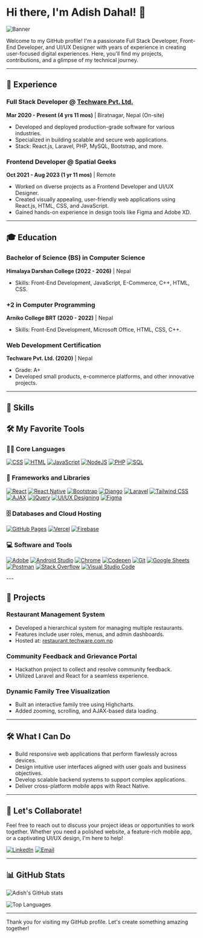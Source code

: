 # Hi there, I'm Adish Dahal! 👋

![Banner](https://media.licdn.com/dms/image/v2/D4D16AQGh5A3uZpDcUg/profile-displaybackgroundimage-shrink_350_1400/profile-displaybackgroundimage-shrink_350_1400/0/1690302202721?e=1741824000&v=beta&t=_E1F0XfTZ3ho1LmsCz-_RiUSeTKBuvozMUBIAvhdnpY)

Welcome to my GitHub profile! I'm a passionate Full Stack Developer, Front-End Developer, and UI/UX Designer with years of experience in creating user-focused digital experiences. Here, you'll find my projects, contributions, and a glimpse of my technical journey.

---

## 💼 Experience

### Full Stack Developer @ [Techware Pvt. Ltd.](https://techware.com.np)  
**Mar 2020 - Present (4 yrs 11 mos)** | Biratnagar, Nepal (On-site)  
- Developed and deployed production-grade software for various industries.
- Specialized in building scalable and secure web applications.
- Stack: React.js, Laravel, PHP, MySQL, Bootstrap, and more.

### Frontend Developer @ Spatial Geeks  
**Oct 2021 - Aug 2023 (1 yr 11 mos)** | Remote  
- Worked on diverse projects as a Frontend Developer and UI/UX Designer.
- Created visually appealing, user-friendly web applications using React.js, HTML, CSS, and JavaScript.
- Gained hands-on experience in design tools like Figma and Adobe XD.

---

## 🎓 Education

### Bachelor of Science (BS) in Computer Science  
**Himalaya Darshan College (2022 - 2026)** | Nepal  
- Skills: Front-End Development, JavaScript, E-Commerce, C++, HTML, CSS.

### +2 in Computer Programming  
**Arniko College BRT (2020 - 2022)** | Nepal  
- Skills: Front-End Development, Microsoft Office, HTML, CSS, C++.

### Web Development Certification  
**Techware Pvt. Ltd. (2020)** | Nepal  
- Grade: A+
- Developed small products, e-commerce platforms, and other innovative projects.

---

## 🎨 Skills
## 🛠️ My Favorite Tools

### 👨‍💻 Core Languages

<p>
    <a href="https://github.com/search?q=user%3ADenverCoder1+is%3Arepo+language%3Acss"><img alt="CSS" src="https://img.shields.io/badge/CSS%20-%231572B6.svg?logo=css3&logoColor=white"></a>
    <a href="https://github.com/search?q=user%3ADenverCoder1+is%3Arepo+language%3Ahtml"><img alt="HTML" src="https://img.shields.io/badge/HTML%20-%23E34F26.svg?logo=html5&logoColor=white"></a>
    <a href="https://github.com/search?q=user%3ADenverCoder1+is%3Arepo+language%3Ajavascript"><img alt="JavaScript" src="https://img.shields.io/badge/JavaScript%20-%23F7DF1E.svg?logo=javascript&logoColor=black"></a>
    <a href="https://github.com/search?q=user%3ADenverCoder1+is%3Arepo+language%3Ajavascript"><img alt="NodeJS" src="https://img.shields.io/badge/Node.js%20-%2343853D.svg?logo=node.js&logoColor=white"></a>
    <a href="https://github.com/search?q=user%3ADenverCoder1+is%3Arepo+language%3Aphp"><img alt="PHP" src="https://img.shields.io/badge/PHP-%23777BB4.svg?logo=php&logoColor=white"></a>
    <a href="https://github.com/search?q=user%3ADenverCoder1+is%3Arepo+language%3Asql"><img alt="SQL" src="https://img.shields.io/badge/SQL%20-%23025E8C.svg?logo=amazon-dynamodb&logoColor=white"></a>
</p>

### 🧰 Frameworks and Libraries

<p>
    <a href="#"><img alt="React" src="https://img.shields.io/badge/React-20232A?style=for-the-badge&logo=react&logoColor=61DAFB"></a>
    <a href="#"><img alt="React Native" src="https://img.shields.io/badge/React_Native-20232A?style=for-the-badge&logo=react&logoColor=61DAFB"></a>
    <a href="#"><img alt="Bootstrap" src="https://img.shields.io/badge/Bootstrap-563D7C?style=for-the-badge&logo=bootstrap&logoColor=white"></a>
    <a href="#"><img alt="Django" src="https://img.shields.io/badge/Django-092E20?style=for-the-badge&logo=django&logoColor=white"></a>
    <a href="#"><img alt="Laravel" src="https://img.shields.io/badge/Laravel-%23FF2D20.svg?style=for-the-badge&logo=laravel&logoColor=white"></a>
    <a href="#"><img alt="Tailwind CSS" src="https://img.shields.io/badge/Tailwind_CSS-06B6D4?style=for-the-badge&logo=tailwindcss&logoColor=white"></a>
    <a href="#"><img alt="AJAX" src="https://img.shields.io/badge/AJAX-%2343853D?style=for-the-badge&logo=javascript&logoColor=white"></a>
    <a href="#"><img alt="jQuery" src="https://img.shields.io/badge/jQuery-0769AD?style=for-the-badge&logo=jquery&logoColor=white"></a>
    <a href="#"><img alt="UI/UX Designing" src="https://img.shields.io/badge/UI/UX-Designing-009688?style=for-the-badge&logo=adobe-xd&logoColor=white"></a>
    <a href="#"><img alt="Figma" src="https://img.shields.io/badge/Figma-F24E1E?style=for-the-badge&logo=figma&logoColor=white"></a>
</p>

### 🗄️ Databases and Cloud Hosting

<p>
    <a href="#"><img alt="GitHub Pages" src="https://img.shields.io/badge/GitHub%20Pages-%23327FC7.svg?logo=github&logoColor=white"></a>
    <a href="#"><img alt="Vercel" src="https://img.shields.io/badge/Vercel-%23000000.svg?style=for-the-badge&logo=vercel&logoColor=white"></a>
    <a href="#"><img alt="Firebase" src ="https://img.shields.io/badge/Firebase-%23316192.svg?logo=firebase&logoColor=white"></a>
</p>

### 💻 Software and Tools

<p>
    <a href="#"><img alt="Adobe" src="https://img.shields.io/badge/Adobe%20-%23FF0000.svg?logo=adobe&logoColor=white"></a>
    <a href="#"><img alt="Android Studio" src="https://img.shields.io/badge/Android%20Studio-008678.svg?logo=android-studio&logoColor=white"></a>
    <a href="#"><img alt="Chrome" src="https://img.shields.io/badge/Chrome-3DDC84?logo=google-chrome&logoColor=white"></a>
    <a href="#"><img alt="Codepen" src="https://img.shields.io/badge/Codepen-000000.svg?logo=codepen&logoColor=white"></a>
    <a href="#"><img alt="Git" src="https://img.shields.io/badge/Git%20-%23F05033.svg?logo=git&logoColor=white"></a>
    <a href="#"><img alt="Google Sheets" src="https://img.shields.io/badge/Google%20Sheets%20-%2334A853.svg?logo=google%20sheets&logoColor=white"></a>
    <a href="#"><img alt="Postman" src="https://img.shields.io/badge/Postman-FF6C37?logo=postman&logoColor=white"></a>
    <a href="#"><img alt="Stack Overflow" src="https://img.shields.io/badge/-Stack%20Overflow-FE7A16?logo=stack-overflow&logoColor=white"></a>
    <a href="#"><img alt="Visual Studio Code" src="https://img.shields.io/badge/Visual%20Studio%20Code-0078d7.svg?logo=visual-studio-code&logoColor=white"></a>
</p>
---

## 🔧 Projects

### Restaurant Management System
- Developed a hierarchical system for managing multiple restaurants.
- Features include user roles, menus, and admin dashboards.
- Hosted at: [restaurant.techware.com.np](http://restaurant.techware.com.np)

### Community Feedback and Grievance Portal
- Hackathon project to collect and resolve community feedback.
- Utilized Laravel and React for a seamless experience.

### Dynamic Family Tree Visualization
- Built an interactive family tree using Highcharts.
- Added zooming, scrolling, and AJAX-based data loading.

---

## 🛠️ What I Can Do
- Build responsive web applications that perform flawlessly across devices.
- Design intuitive user interfaces aligned with user goals and business objectives.
- Develop scalable backend systems to support complex applications.
- Deliver cross-platform mobile apps with React Native.

---

## 🚀 Let's Collaborate!
Feel free to reach out to discuss your project ideas or opportunities to work together. Whether you need a polished website, a feature-rich mobile app, or a captivating UI/UX design, I'm here to help!

[![LinkedIn](https://img.shields.io/badge/LinkedIn-Adish%20Dahal-blue?logo=linkedin)](https://linkedin.com/in/adishdahal777)
[![Email](https://img.shields.io/badge/Email-me.adishdahal@example.com-red?logo=gmail)](mailto:adish.dahal@example.com)

---

## 📊 GitHub Stats

![Adish's GitHub stats](https://github-readme-stats.vercel.app/api?username=adishdahal777&show_icons=true&theme=radical)

![Top Languages](https://github-readme-stats.vercel.app/api/top-langs/?username=adishdahal777&layout=compact&theme=radical)

---

Thank you for visiting my GitHub profile. Let's create something amazing together!
